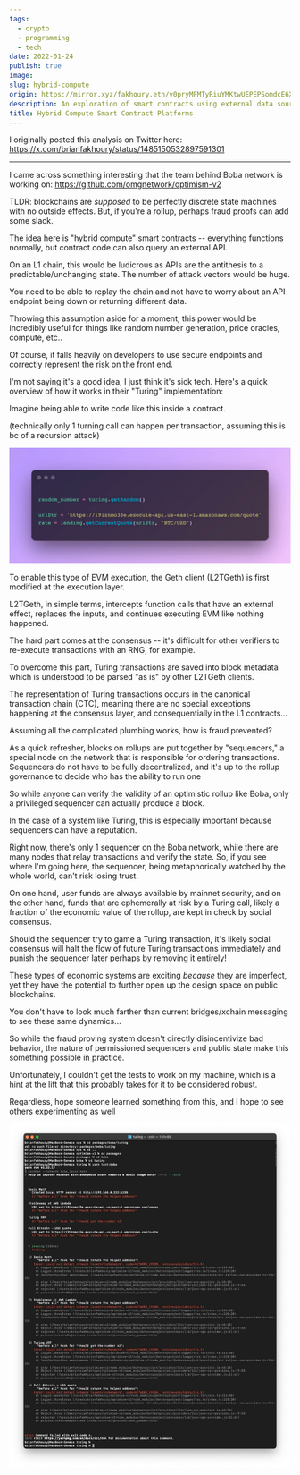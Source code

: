 ```yaml
---
tags:
  - crypto
  - programming
  - tech
date: 2022-01-24
publish: true
image: 
slug: hybrid-compute
origin: https://mirror.xyz/fakhoury.eth/v0pryMFMTyRiuYMKtwUEPEPSomdcE6XN1XEhuEba1xw
description: An exploration of smart contracts using external data sources.
title: Hybrid Compute Smart Contract Platforms
---
```

I originally posted this analysis on Twitter here: https://x.com/brianfakhoury/status/1485150532897591301

---

I came across something interesting that the team behind Boba network is working on: https://github.com/omgnetwork/optimism-v2

TLDR: blockchains are *supposed* to be perfectly discrete state machines with no outside effects. But, if you're a rollup, perhaps fraud proofs can add some slack.

The idea here is "hybrid compute" smart contracts -- everything functions normally, but contract code can also query an external API.

On an L1 chain, this would be ludicrous as APIs are the antithesis to a predictable/unchanging state. The number of attack vectors would be huge.

You need to be able to replay the chain and not have to worry about an API endpoint being down or returning different data.

Throwing this assumption aside for a moment, this power would be incredibly useful for things like random number generation, price oracles, compute, etc..

Of course, it falls heavily on developers to use secure endpoints and correctly represent the risk on the front end.

I'm not saying it's a good idea, I just think it's sick tech. Here's a quick overview of how it works in their "Turing" implementation:

Imagine being able to write code like this inside a contract.

(technically only 1 turning call can happen per transaction, assuming this is bc of a recursion attack)

![](images/hybrid-compute/6fe4889a99550141780451e928cb85b4_MD5.png)

To enable this type of EVM execution, the Geth client (L2TGeth) is first modified at the execution layer.

L2TGeth, in simple terms, intercepts function calls that have an external effect, replaces the inputs, and continues executing EVM like nothing happened.

The hard part comes at the consensus -- it's difficult for other verifiers to re-execute transactions with an RNG, for example.

To overcome this part, Turing transactions are saved into block metadata which is understood to be parsed "as is" by other L2TGeth clients.

The representation of Turing transactions occurs in the canonical transaction chain (CTC), meaning there are no special exceptions happening at the consensus layer, and consequentially in the L1 contracts...

Assuming all the complicated plumbing works, how is fraud prevented?

As a quick refresher, blocks on rollups are put together by "sequencers," a special node on the network that is responsible for ordering transactions. Sequencers do not have to be fully decentralized, and it's up to the rollup governance to decide who has the ability to run one

So while anyone can verify the validity of an optimistic rollup like Boba, only a privileged sequencer can actually produce a block.

In the case of a system like Turing, this is especially important because sequencers can have a reputation.

Right now, there's only 1 sequencer on the Boba network, while there are many nodes that relay transactions and verify the state. So, if you see where I'm going here, the sequencer, being metaphorically watched by the whole world, can't risk losing trust.

On one hand, user funds are always available by mainnet security, and on the other hand, funds that are ephemerally at risk by a Turing call, likely a fraction of the economic value of the rollup, are kept in check by social consensus.

Should the sequencer try to game a Turing transaction, it's likely social consensus will halt the flow of future Turing transactions immediately and punish the sequencer later perhaps by removing it entirely!

These types of economic systems are exciting *because* they are imperfect, yet they have the potential to further open up the design space on public blockchains.

You don't have to look much farther than current bridges/xchain messaging to see these same dynamics...

So while the fraud proving system doesn't directly disincentivize bad behavior, the nature of permissioned sequencers and public state make this something possible in practice.

Unfortunately, I couldn't get the tests to work on my machine, which is a hint at the lift that this probably takes for it to be considered robust.

Regardless, hope someone learned something from this, and I hope to see others experimenting as well

![](images/hybrid-compute/5892946c39a93481aa4f50877d6e2b1f_MD5.png)